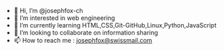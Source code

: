 - 👋 Hi, I’m @josephfox-ch
- 👀 I’m interested in web engineering
- 🌱 I’m currently learning HTML,CSS,Git-GitHub,Linux,Python,JavaScript
- 💞️ I’m looking to collaborate on information sharing
- 📫 How to reach me : josephfox@swissmail.com

<!---
josephfox-ch/josephfox-ch is a ✨ special ✨ repository because its `README.md` (this file) appears on your GitHub profile.
You can click the Preview link to take a look at your changes.
--->
